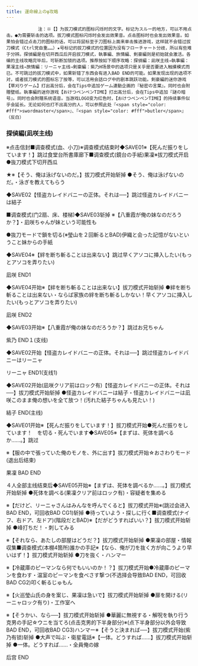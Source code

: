 ```yaml
---
title: 運命線上のφ攻略
---
```


                注：※【】为拔刀模式的图标闪烁时的文字。标记为スルー的地方，可以不用点击。●为需要斩击的选项。拔刀模式图标闪烁时会发出效果音。点击图标时也会发出效果音。如果怕会错过点击刀的图标的话，可以将鼠标至于刀图标上面来单击推进游戏，这样就不会错过拔刀模式（Ctrl党自重……）★号标记的拔刀模式的位置因为没有フローチャート分歧，所以有些难于分辨。探偵編是在切开西瓜后开启拔刀模式，執事編、旅情編、剣豪編则是初始就会激活。各编的主线攻略完毕后，可斩断加锁的选项。推荐按如下顺序攻略：探偵編：凪咲主线⇒執事編：果凜主线⇒旅情編：リーニャ主线⇒剣豪編：紫乃H场景中的选项只是关乎是否要进入触摸模式而已。不可跳过的拔刀模式中，如果斩错了东西会有进入BAD END的可能。如果发现出现的选项不对，或者拔刀模式的图标忘了按等，可以活用会話ログ中的剧本跳跃功能。剣豪編的迷你游戏【草刈りゲーム】打出高分后，会在Tips中追加ゲーム連動企画的『秘密の言葉』。同时也会附赠壁纸。執事編的迷你游戏【おけつペンペンTIME】打出高分后，会在Tips中追加『謎の暗号』。同时也会附赠系统语音。当游戏LOGO变为红色时，【おけつペンペンTIME】的持续事件似乎会延长。无论如何也打不出高分的人，可以参照此处『<span style="color: #fff">swordmaster</span>』、『<span style="color: #fff">butler</span>』（反白）

<h3>探偵編(凪咲主线)</h3>

※点击信封■调查模式(血、小刀)※调查模式结束时◆SAVE01※【死んだ振りをしています！】跳过食堂台所書庫廊下■调查模式(鏡台の手紙)果凜※拔刀模式开启●抜刀模式下切开西瓜

★※【そう、俺は泳げないのだ。】拔刀模式开始斩掉 ●そう、俺は泳げないのだ。・泳ぎを教えてもらう

◆SAVE02【怪盗カレイドバニーの正体。それは──】跳过怪盗カレイドバニーは結子

■调查模式(门2扇、床、楼梯)◆SAVE03斩掉 ※【八重霞が俺の妹なのだろうか？】・凪咲ちゃんが妹という可能性も

●抜刀モードで鎖を切る(※瑩山を２回斬るとBAD)伊織と会った記憶がないということ妹からの手紙

◆SAVE04※【絆を断ち斬ることは出来ない】跳过早くアソコに挿入したい(もっとアソコを弄りたい)

凪咲 END1

◆SAVE04开始※【絆を断ち斬ることは出来ない】拔刀模式开始斩掉 ●絆を断ち斬ることは出来ない・ならば家族の絆を断ち斬るしかない！早くアソコに挿入したい(もっとアソコを弄りたい)

凪咲 END2

◆SAVE03开始※【八重霞が俺の妹なのだろうか？】跳过お兄ちゃん

紫乃 END１(支线)

◆SAVE02开始【怪盗カレイドバニーの正体。それは──】跳过怪盗カレイドバニーはリーニャ

リーニャ END1(支线1)

◆SAVE02开始(凪咲クリア前はロック有)【怪盗カレイドバニーの正体。それは──】拔刀模式开始斩掉 ●怪盗カレイドバニーは結子・怪盗カレイドバニーは凪咲このまま俺の想いを全て放つ！(汚れた結子ちゃんも見たい！)

結子 END(主线)

◆SAVE01开始※【死んだ振りをしています！】拔刀模式开始●死んだ振りをしています！　を切る・死んでいます◆SAVE05※【まずは、死体を調べるか……。】跳过

※【服の中で張っていた俺のモノを、外に出す】拔刀模式开始☆おさわりモード(退出后结束)

果凜 BAD END

４人全部主线结束后◆SAVE05开始※【まずは、死体を調べるか……。】拔刀模式开始斩掉 ●死体を調べる(果凜クリア前はロック有)・容疑者を集める

※【だけど、リーニャさんはみんなを呼んでくると】拔刀模式开始※(跳过会进入BAD END，可回收BAD CG1)斩掉 ●待っていよう・探しに行く■调查模式(ナイフ、右ドア、左ドア)(階段だとBAD)※【だがどうすればいい？】拔刀模式开始斩掉 ●峰打ちだ！・刺してみる

※【それなら、あたしの部屋はどうだ？】拔刀模式开始斩掉 ●果凜の部屋・情報収集■调查模式(本棚4箇所)誰かの手記※【なら、俺が刀を抜く方が向こうより早いはず！】拔刀模式开始斩掉 ●刀を抜く・ハンマー

※【冷蔵庫のピーマンなら何でもいいのか！？】拔刀模式开始●冷蔵庫のピーマンを食わす・温室のピーマンを食べさす撃つ(不选择会导致BAD END，可回收BAD CG2)叩く斬るじゅもん

※【火巡瑩山氏の身を案じ、果凜は急いで】拔刀模式开始斩掉 ●扉を開ける(リーニャロック有り)・工作室へ

※【そうかい、なら──】拔刀模式开始斩掉 ●華麗に無視する・解呪を執り行う克男の手記☆ウニを当てろ(点击克男的下半身部分)※(点下半身部分以外会导致BAD END，可回收BAD CG3)ハンマー※【そうと決まれば──】拔刀模式开始(紫乃有锁)斩掉 ●大声で叫ぶ・衛星電話※【一体。どうすれば……】拔刀模式开始斩掉 ●一体。どうすれば……・全員俺の嫁

后宫 END


              
